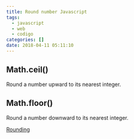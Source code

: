 ```yaml
---
title: Round number Javascript
tags:
  - javascript
  - web
  - codigo
categories: []
date: 2018-04-11 05:11:10
---
```


## Math.ceil()
Round a number upward to its nearest integer.
## Math.floor()
Round a number downward to its nearest integer.

[Rounding](https://en.wikipedia.org/wiki/Rounding)